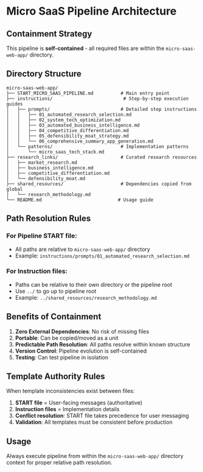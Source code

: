 # Micro SaaS Pipeline Architecture

## Containment Strategy
This pipeline is **self-contained** - all required files are within the `micro-saas-web-app/` directory.

## Directory Structure
```
micro-saas-web-app/
├── START_MICRO_SAAS_PIPELINE.md          # Main entry point
├── instructions/                          # Step-by-step execution guides
│   ├── prompts/                          # Detailed step instructions
│   │   ├── 01_automated_research_selection.md
│   │   ├── 02_system_tech_optimization.md
│   │   ├── 03_automated_business_intelligence.md
│   │   ├── 04_competitive_differentiation.md
│   │   ├── 05_defensibility_moat_strategy.md
│   │   └── 06_comprehensive_summary_app_generation.md
│   └── patterns/                         # Implementation patterns
│       └── micro_saas_tech_stack.md
├── research_links/                       # Curated research resources
│   ├── market_research.md
│   ├── business_intelligence.md
│   ├── competitive_differentiation.md
│   └── defensibility_moat.md
├── shared_resources/                     # Dependencies copied from global
│   └── research_methodology.md
└── README.md                            # Usage guide
```

## Path Resolution Rules

### For Pipeline START file:
- All paths are relative to `micro-saas-web-app/` directory
- Example: `instructions/prompts/01_automated_research_selection.md`

### For Instruction files:
- Paths can be relative to their own directory or the pipeline root
- Use `../` to go up to pipeline root
- Example: `../shared_resources/research_methodology.md`

## Benefits of Containment
1. **Zero External Dependencies**: No risk of missing files
2. **Portable**: Can be copied/moved as a unit
3. **Predictable Path Resolution**: All paths resolve within known structure
4. **Version Control**: Pipeline evolution is self-contained
5. **Testing**: Can test pipeline in isolation

## Template Authority Rules

When template inconsistencies exist between files:

1. **START file** = User-facing messages (authoritative)
2. **Instruction files** = Implementation details  
3. **Conflict resolution**: START file takes precedence for user messaging
4. **Validation**: All templates must be consistent before production

## Usage
Always execute pipeline from within the `micro-saas-web-app/` directory context for proper relative path resolution.
